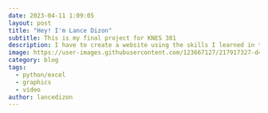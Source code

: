 ```yaml
---
date: 2023-04-11 1:09:05
layout: post
title: "Hey! I'm Lance Dizon"
subtitle: This is my final project for KNES 381
description: I have to create a website using the skills I learned in this class
image: https://user-images.githubusercontent.com/123667127/217917327-d4c53cc3-1954-4aae-9410-b784113b82af.png
category: blog
tags:
  - python/excel
  - graphics
  - video
author: lancedizon
---
```

